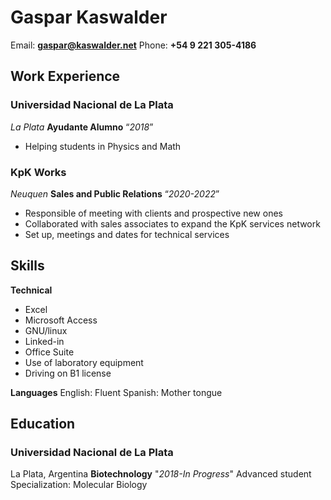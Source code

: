 # **Gaspar Kaswalder**

Email: **<gaspar@kaswalder.net>**
Phone: **+54 9 221 305-4186**

## Work Experience

### Universidad Nacional de La Plata

*La Plata*
**Ayudante Alumno**
“*2018*”

- Helping students in Physics and Math

### KpK Works

*Neuquen*
**Sales and Public Relations**
“*2020-2022*”

- Responsible of meeting with clients and prospective new ones
- Collaborated with sales associates to expand the KpK services network
- Set up, meetings and dates for technical services

## Skills

**Technical**

- Excel
- Microsoft Access
- GNU/linux
- Linked-in
- Office Suite
- Use of laboratory equipment
- Driving on B1 license

**Languages**
English: Fluent
Spanish: Mother tongue

## Education

### Universidad Nacional de La Plata

La Plata, Argentina
**Biotechnology**
"*2018-In Progress*"
Advanced student
Specialization: Molecular Biology
